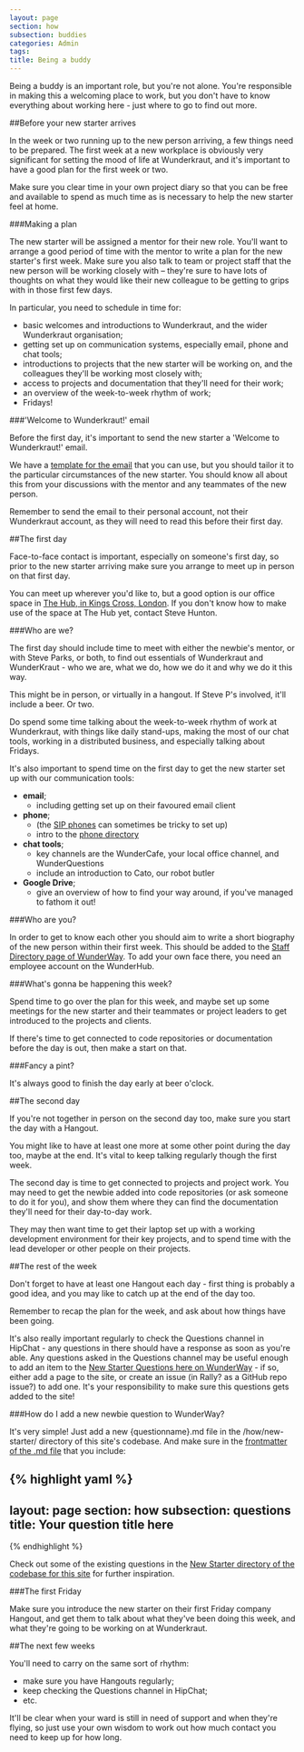 ```yaml
---
layout: page
section: how
subsection: buddies
categories: Admin
tags:
title: Being a buddy
---
```

Being a buddy is an important role, but you're not alone. You're responsible in making this a welcoming place to work, but you don't have to know everything about working here - just where to go to find out more.

##Before your new starter arrives

In the week or two running up to the new person arriving, a few things need to be prepared. The first week at a new workplace is obviously very significant for setting the mood of life at Wunderkraut, and it's important to have a good plan for the first week or two.

Make sure you clear time in your own project diary so that you can be free and available to spend as much time as is necessary to help the new starter feel at home.

###Making a plan

The new starter will be assigned a mentor for their new role. You'll want to arrange a good period of time with the mentor to write a plan for the new starter's first week. Make sure you also talk to team or project staff that the new person will be working closely with – they're sure to have lots of thoughts on what they would like their new colleague to be getting to grips with in those first few days.

In particular, you need to schedule in time for:

- basic welcomes and introductions to Wunderkraut, and the wider Wunderkraut organisation;
- getting set up on communication systems, especially email, phone and chat tools;
- introductions to projects that the new starter will be working on, and the colleagues they'll be working most closely with;
- access to projects and documentation that they'll need for their work;
- an overview of the week-to-week rhythm of work;
- Fridays!

###'Welcome to Wunderkraut!' email

Before the first day, it's important to send the new starter a 'Welcome to Wunderkraut!' email.

We have a [template for the email](https://docs.google.com/a/wunderkraut.com/document/d/12XhM_C_U5hXfCP_UjhxJQCv8v-LhR0pOMPEQJIXQHCA/edit?usp=sharing) that you can use, but you should tailor it to the particular circumstances of the new starter. You should know all about this from your discussions with the mentor and any teammates of the new person.

Remember to send the email to their personal account, not their Wunderkraut account, as they will need to read this before their first day.

##The first day

Face-to-face contact is important, especially on someone's first day, so prior to the new starter arriving make sure you arrange to meet up in person on that first day.

You can meet up wherever you'd like to, but a good option is our office space in [The Hub, in Kings Cross, London](http://kingscross.impacthub.net/). If you don't know how to make use of the space at The Hub yet, contact Steve Hunton.


###Who are we?

The first day should include time to meet with either the newbie's mentor, or with Steve Parks, or both, to find out essentials of Wunderkraut and WunderKraut - who we are, what we do, how we do it and why we do it this way.

This might be in person, or virtually in a hangout. If Steve P's involved, it'll include a beer. Or two.

Do spend some time talking about the week-to-week rhythm of work at Wunderkraut, with things like daily stand-ups, making the most of our chat tools, working in a distributed business, and especially talking about Fridays.

It's also important to spend time on the first day to get the new starter set up with our communication tools:

- **email**;
  - including getting set up on their favoured email client
- **phone**;
  - (the [SIP phones](/how/sip-phone-setup/) can sometimes be tricky to set up)
  - intro to the [phone directory](/the-team/wr-phone-directory/)
- **chat tools**;
  - key channels are the WunderCafe, your local office channel, and  WunderQuestions
  - include an introduction to Cato, our robot butler
- **Google Drive**;
  - give an overview of how to find your way around, if you've managed to fathom it out!

###Who are you?

In order to get to know each other you should aim to write a short biography of the new person within their first week. This should be added to the [Staff Directory page of WunderWay](/the-team/). To add your own face there, you need an employee account on the WunderHub.

###What's gonna be happening this week?

Spend time to go over the plan for this week, and maybe set up some meetings for the new starter and their teammates or project leaders to get introduced to the projects and clients.

If there's time to get connected to code repositories or documentation before the day is out, then make a start on that.

###Fancy a pint?

It's always good to finish the day early at beer o'clock.

##The second day

If you're not together in person on the second day too, make sure you start the day with a Hangout.

You might like to have at least one more at some other point during the day too, maybe at the end. It's vital to keep talking regularly though the first week.

The second day is time to get connected to projects and project work. You may need to get the newbie added into code repositories (or ask someone to do it for you), and show them where they can find the documentation they'll need for their day-to-day work.

They may then want time to get their laptop set up with a working development environment for their key projects, and to spend time with the lead developer or other people on their projects.

##The rest of the week

Don't forget to have at least one Hangout each day - first thing is probably a good idea, and you may like to catch up at the end of the day too.

Remember to recap the plan for the week, and ask about how things have been going.

It's also really important regularly to check the Questions channel in HipChat - any questions in there should have a response as soon as you're able. Any questions asked in the Questions channel may be useful enough to add an item to the [New Starter Questions here on WunderWay](how/new-starter/questions/) - if so, either add a page to the site, or create an issue (in Rally? as a GitHub repo issue?) to add one. It's your responsibility to make sure this questions gets added to the site!

###How do I add a new newbie question to WunderWay?

It's very simple! Just add a new {questionname}.md file in the /how/new-starter/ directory of this site's codebase. And make sure in the [frontmatter of the .md file](http://jekyllrb.com/docs/frontmatter/) that you include:

{% highlight yaml %}
---
layout: page
section: how
subsection: questions
title: Your question title here
---
{% endhighlight %}

Check out some of the existing questions in the [New Starter directory of the codebase for this site](https://github.com/Wunderkraut/WunderWay/tree/gh-pages/how/new-starter) for further inspiration.

###The first Friday

Make sure you introduce the new starter on their first Friday company Hangout, and get them to talk about what they've been doing this week, and what they're going to be working on at Wunderkraut.

##The next few weeks

You'll need to carry on the same sort of rhythm:

- make sure you have Hangouts regularly;
- keep checking the Questions channel in HipChat;
- etc.

It'll be clear when your ward is still in need of support and when they're flying, so just use your own wisdom to work out how much contact you need to keep up for how long.
